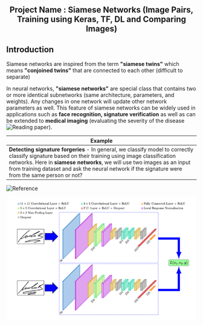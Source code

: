 <h2 align='center'>Project Name : Siamese Networks (Image Pairs, Training using Keras, TF, DL and Comparing Images) </h2>

**Introduction**
-------------------------------------------------------------------------------------------------------------------------------------------------------------------------

Siamese networks are inspired from the term **"siamese twins"** which means **"conjoined twins"** that are connected to each other (difficult to separate)

In neural networks, **"siamese networks"** are special class that contains two or more identical subnetworks (same architecture, parameters, and weights). Any changes in one network will update other network parameters as well. This feature of siamese networks can be widely used in applications such as **face recognition, signature verification** as well as can be extended to **medical imaging** (evaluating the severity of the disease ![Reading paper](https://www.nature.com/articles/s41746-020-0255-1)).

Example |
|----------|
| **Detecting signature forgeries** - In general, we classify model to correctly classify signature based on their training using image classification networks. Here in **siamese networks**, we will use two images as an input from training dataset and ask the neural network if the signature were from the same person or not? |

![Reference](https://arxiv.org/abs/1707.02131) 
<p align="center">
  <img width="500" alt="java 8 and prio java 8  array review example" img align="center" src ="https://github.com/worklifesg/Computer-Vision-Algorithms-and-Projects/blob/main/3-Siamese%20Networks/images/siamese_image_pairs_signet.png">
 </p> 
